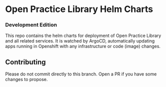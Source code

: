 # Open Practice Library Helm Charts

### Development Edition

This repo contains the helm charts for deployment of Open Practice Library and all related services. It is watched by ArgoCD, automatically updating apps running in Openshift with any infrastructure or code (image) changes.

## Contributing

Please do not commit directly to this branch. Open a PR if you have some changes to propose.

